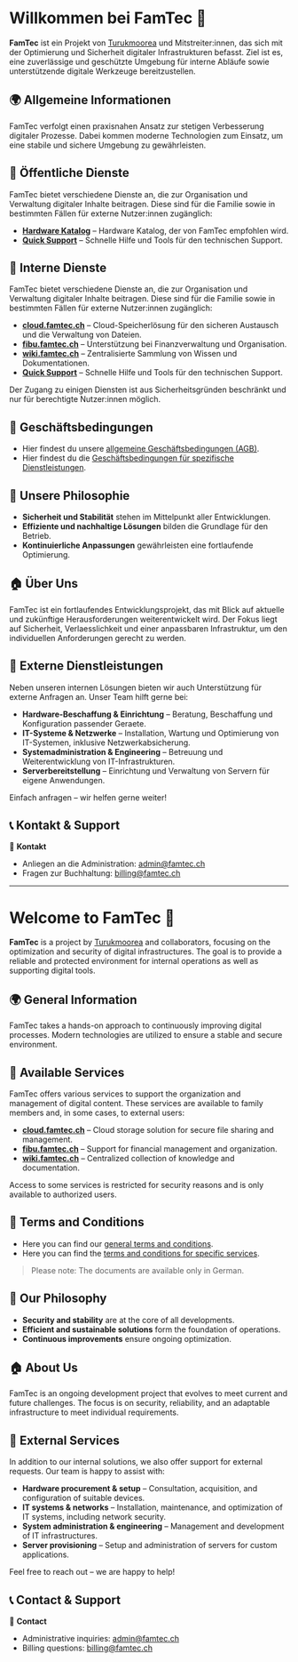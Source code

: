 # Willkommen bei **FamTec** 🚀

**FamTec** ist ein Projekt von [Turukmoorea](https://github.com/Turukmoorea) und Mitstreiter:innen, das sich mit der Optimierung und Sicherheit digitaler Infrastrukturen befasst. Ziel ist es, eine zuverlässige und geschützte Umgebung für interne Abläufe sowie unterstützende digitale Werkzeuge bereitzustellen.

## 🌍 Allgemeine Informationen
FamTec verfolgt einen praxisnahen Ansatz zur stetigen Verbesserung digitaler Prozesse. Dabei kommen moderne Technologien zum Einsatz, um eine stabile und sichere Umgebung zu gewährleisten.

## 🔹 Öffentliche Dienste
FamTec bietet verschiedene Dienste an, die zur Organisation und Verwaltung digitaler Inhalte beitragen. Diese sind für die Familie sowie in bestimmten Fällen für externe Nutzer:innen zugänglich:

- **[Hardware Katalog](https://famtec.wixstudio.com/famtec-hardware)** – Hardware Katalog, der von FamTec empfohlen wird.
- **[Quick Support](https://github.com/famtec-ch/quick-support)** – Schnelle Hilfe und Tools für den technischen Support.

## 🔹 Interne Dienste
FamTec bietet verschiedene Dienste an, die zur Organisation und Verwaltung digitaler Inhalte beitragen. Diese sind für die Familie sowie in bestimmten Fällen für externe Nutzer:innen zugänglich:

- **[cloud.famtec.ch](https://cloud.famtec.ch)** – Cloud-Speicherlösung für den sicheren Austausch und die Verwaltung von Dateien.
- **[fibu.famtec.ch](https://fibu.famtec.ch)** – Unterstützung bei Finanzverwaltung und Organisation.
- **[wiki.famtec.ch](https://wiki.famtec.ch)** – Zentralisierte Sammlung von Wissen und Dokumentationen.
- **[Quick Support](https://github.com/famtec-ch/quick-support)** – Schnelle Hilfe und Tools für den technischen Support.

Der Zugang zu einigen Diensten ist aus Sicherheitsgründen beschränkt und nur für berechtigte Nutzer:innen möglich.

## 📜 Geschäftsbedingungen
- Hier findest du unsere [allgemeine Geschäftsbedingungen (AGB)](https://github.com/famtec-ch/.github/blob/master/gesch%C3%A4ftsbedingungen/allgemeine_gesch%C3%A4ftsbedingungen_famtec.pdf).
- Hier findest du die [Geschäftsbedingungen für spezifische Dienstleistungen](https://github.com/famtec-ch/.github/blob/master/gesch%C3%A4ftsbedingungen/gesch%C3%A4ftsbedingungen.md).

## 🔧 Unsere Philosophie
- **Sicherheit und Stabilität** stehen im Mittelpunkt aller Entwicklungen.
- **Effiziente und nachhaltige Lösungen** bilden die Grundlage für den Betrieb.
- **Kontinuierliche Anpassungen** gewährleisten eine fortlaufende Optimierung.

## 🏠 Über Uns
FamTec ist ein fortlaufendes Entwicklungsprojekt, das mit Blick auf aktuelle und zukünftige Herausforderungen weiterentwickelt wird. Der Fokus liegt auf Sicherheit, Verlaesslichkeit und einer anpassbaren Infrastruktur, um den individuellen Anforderungen gerecht zu werden.

## 💼 Externe Dienstleistungen

Neben unseren internen Lösungen bieten wir auch Unterstützung für externe Anfragen an. Unser Team hilft gerne bei:

- **Hardware-Beschaffung & Einrichtung** – Beratung, Beschaffung und Konfiguration passender Geraete.
- **IT-Systeme & Netzwerke** – Installation, Wartung und Optimierung von IT-Systemen, inklusive Netzwerkabsicherung.
- **Systemadministration & Engineering** – Betreuung und Weiterentwicklung von IT-Infrastrukturen.
- **Serverbereitstellung** – Einrichtung und Verwaltung von Servern für eigene Anwendungen.

Einfach anfragen – wir helfen gerne weiter!

## 📞 Kontakt & Support
📧 **Kontakt**
- Anliegen an die Administration: [admin@famtec.ch](mailto:admin@famtec.ch)
- Fragen zur Buchhaltung: [billing@famtec.ch](mailto:billing@famtec.ch)

---

# Welcome to **FamTec** 🚀

**FamTec** is a project by [Turukmoorea](https://github.com/Turukmoorea) and collaborators, focusing on the optimization and security of digital infrastructures. The goal is to provide a reliable and protected environment for internal operations as well as supporting digital tools.

## 🌍 General Information
FamTec takes a hands-on approach to continuously improving digital processes. Modern technologies are utilized to ensure a stable and secure environment.

## 🔹 Available Services
FamTec offers various services to support the organization and management of digital content. These services are available to family members and, in some cases, to external users:

- **[cloud.famtec.ch](https://cloud.famtec.ch)** – Cloud storage solution for secure file sharing and management.
- **[fibu.famtec.ch](https://fibu.famtec.ch)** – Support for financial management and organization.
- **[wiki.famtec.ch](https://wiki.famtec.ch)** – Centralized collection of knowledge and documentation.

Access to some services is restricted for security reasons and is only available to authorized users.

## 📜 Terms and Conditions
- Here you can find our [general terms and conditions](https://github.com/famtec-ch/.github/blob/master/gesch%C3%A4ftsbedingungen/allgemeine_gesch%C3%A4ftsbedingungen_famtec.pdf).
- Here you can find the [terms and conditions for specific services](https://github.com/famtec-ch/.github/blob/master/gesch%C3%A4ftsbedingungen/gesch%C3%A4ftsbedingungen.md).

> Please note: The documents are available only in German.

## 🔧 Our Philosophy
- **Security and stability** are at the core of all developments.
- **Efficient and sustainable solutions** form the foundation of operations.
- **Continuous improvements** ensure ongoing optimization.

## 🏠 About Us
FamTec is an ongoing development project that evolves to meet current and future challenges. The focus is on security, reliability, and an adaptable infrastructure to meet individual requirements.

## 💼 External Services

In addition to our internal solutions, we also offer support for external requests. Our team is happy to assist with:

- **Hardware procurement & setup** – Consultation, acquisition, and configuration of suitable devices.
- **IT systems & networks** – Installation, maintenance, and optimization of IT systems, including network security.
- **System administration & engineering** – Management and development of IT infrastructures.
- **Server provisioning** – Setup and administration of servers for custom applications.

Feel free to reach out – we are happy to help!

## 📞 Contact & Support
📧 **Contact**
- Administrative inquiries: [admin@famtec.ch](mailto:admin@famtec.ch)
- Billing questions: [billing@famtec.ch](mailto:billing@famtec.ch)
